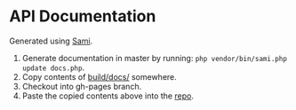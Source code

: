 # API Documentation

Generated using [Sami](https://github.com/FriendsOfPHP/Sami).

1. Generate documentation in master by running: `php vendor/bin/sami.php update docs.php`.
1. Copy contents of [build/docs/](./build/docs/) somewhere.
1. Checkout into gh-pages branch.
1. Paste the copied contents above into the [repo](./).
